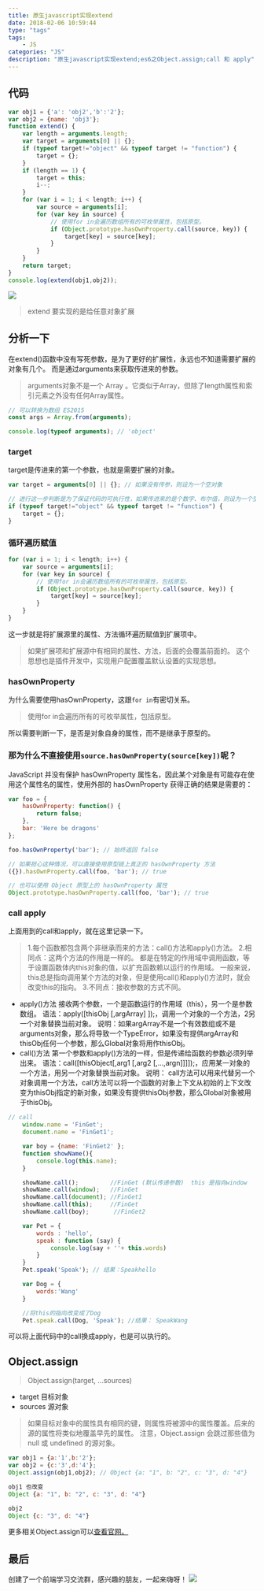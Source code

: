 ```yaml
---
title: 原生javascript实现extend
date: 2018-02-06 10:59:44
type: "tags"
tags:
	- JS
categories: "JS"
description: "原生javascript实现extend;es6之Object.assign;call 和 apply"
---
```


## 代码
```javascript
var obj1 = {'a': 'obj2','b':'2'};
var obj2 = {name: 'obj3'};
function extend() {
	var length = arguments.length;
	var target = arguments[0] || {};
	if (typeof target!="object" && typeof target != "function") {
		target = {};
	}
	if (length == 1) {
		target = this;
		i--;
	}
	for (var i = 1; i < length; i++) { 
		var source = arguments[i]; 
		for (var key in source) { 
			// 使用for in会遍历数组所有的可枚举属性，包括原型。
			if (Object.prototype.hasOwnProperty.call(source, key)) { 
				target[key] = source[key]; 
			} 
		} 
	}
	return target; 
}
console.log(extend(obj1,obj2));
```
![](https://i.imgur.com/joi66PN.png)
>extend 要实现的是给任意对象扩展

## 分析一下 
在extend()函数中没有写死参数，是为了更好的扩展性，永远也不知道需要扩展的对象有几个。
而是通过arguments来获取传进来的参数。
>arguments对象不是一个 Array 。它类似于Array，但除了length属性和索引元素之外没有任何Array属性。

```javascript
// 可以转换为数组 ES2015
const args = Array.from(arguments);

console.log(typeof arguments); // 'object'
```
### target
target是传进来的第一个参数，也就是需要扩展的对象。
```javascript
var target = arguments[0] || {}; // 如果没有传参，则设为一个空对象

// 进行这一步判断是为了保证代码的可执行性，如果传进来的是个数字、布尔值，则设为一个空对象
if (typeof target!="object" && typeof target != "function") {
	target = {};
}
```
### 循环遍历赋值
```javascript
for (var i = 1; i < length; i++) { 
	var source = arguments[i]; 
	for (var key in source) { 
		// 使用for in会遍历数组所有的可枚举属性，包括原型。
		if (Object.prototype.hasOwnProperty.call(source, key)) { 
			target[key] = source[key]; 
		} 
	} 
}
```
这一步就是将扩展源里的属性、方法循环遍历赋值到扩展项中。
>如果扩展项和扩展源中有相同的属性、方法，后面的会覆盖前面的。 这个思想也是插件开发中，实现用户配置覆盖默认设置的实现思想。

### hasOwnProperty
为什么需要使用hasOwnProperty，这跟`for in`有密切关系。
>使用for in会遍历所有的可枚举属性，包括原型。

所以需要判断一下，是否是对象自身的属性，而不是继承于原型的。

### 那为什么不直接使用`source.hasOwnProperty(source[key])`呢？

JavaScript 并没有保护 hasOwnProperty 属性名，因此某个对象是有可能存在使用这个属性名的属性，使用外部的 hasOwnProperty 获得正确的结果是需要的：
```javascript
var foo = {
    hasOwnProperty: function() {
        return false;
    },
    bar: 'Here be dragons'
};

foo.hasOwnProperty('bar'); // 始终返回 false

// 如果担心这种情况，可以直接使用原型链上真正的 hasOwnProperty 方法
({}).hasOwnProperty.call(foo, 'bar'); // true

// 也可以使用 Object 原型上的 hasOwnProperty 属性
Object.prototype.hasOwnProperty.call(foo, 'bar'); // true
```

### call apply
上面用到的call和apply，就在这里记录一下。
>1.每个函数都包含两个非继承而来的方法：call()方法和apply()方法。
2.相同点：这两个方法的作用是一样的。
都是在特定的作用域中调用函数，等于设置函数体内this对象的值，以扩充函数赖以运行的作用域。
一般来说，this总是指向调用某个方法的对象，但是使用call()和apply()方法时，就会改变this的指向。
3.不同点：接收参数的方式不同。
- apply()方法 接收两个参数，一个是函数运行的作用域（this），另一个是参数数组。
语法：apply([thisObj [,argArray] ]);，调用一个对象的一个方法，2另一个对象替换当前对象。
说明：如果argArray不是一个有效数组或不是arguments对象，那么将导致一个TypeError，如果没有提供argArray和thisObj任何一个参数，那么Global对象将用作thisObj。
- call()方法 第一个参数和apply()方法的一样，但是传递给函数的参数必须列举出来。
语法：call([thisObject[,arg1 [,arg2 [,...,argn]]]]);，应用某一对象的一个方法，用另一个对象替换当前对象。
说明： call方法可以用来代替另一个对象调用一个方法，call方法可以将一个函数的对象上下文从初始的上下文改变为thisObj指定的新对象，如果没有提供thisObj参数，那么Global对象被用于thisObj。

``` javascript
// call
    window.name = 'FinGet';
    document.name = 'FinGet1';

    var boy = {name: 'FinGet2' };
    function showName(){
        console.log(this.name);
    }

    showName.call();         //FinGet (默认传递参数)  this 是指向window
    showName.call(window);   //FinGet
    showName.call(document); //FinGet1
    showName.call(this);     //FinGet
    showName.call(boy);       //FinGet2

    var Pet = {
        words : 'hello',
        speak : function (say) {
            console.log(say + ''+ this.words)
        }
    }
    Pet.speak('Speak'); // 结果：Speakhello

    var Dog = {
        words:'Wang'
    }

    //将this的指向改变成了Dog
    Pet.speak.call(Dog, 'Speak'); //结果： SpeakWang
```
可以将上面代码中的call换成apply，也是可以执行的。


## Object.assign
>Object.assign(target, ...sources)
- target 目标对象
- sources 源对象

>如果目标对象中的属性具有相同的键，则属性将被源中的属性覆盖。后来的源的属性将类似地覆盖早先的属性。
注意，Object.assign 会跳过那些值为 null 或 undefined 的源对象。

``` javascript
var obj1 = {a:'1',b:'2'};
var obj2 = {c:'3',d:'4'};
Object.assign(obj1,obj2); // Object {a: "1", b: "2", c: "3", d: "4"}

obj1 也改变
Object {a: "1", b: "2", c: "3", d: "4"}

obj2
Object {c: "3", d: "4"}
```
更多相关Object.assign可以[查看官网。](https://developer.mozilla.org/zh-CN/docs/Web/JavaScript/Reference/Global_Objects/Object/assign)

## 最后

创建了一个前端学习交流群，感兴趣的朋友，一起来嗨呀！
![](https://i.imgur.com/qbcaSEh.png)

